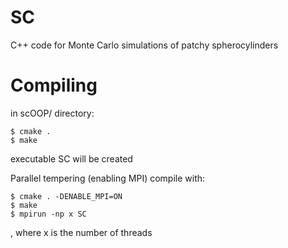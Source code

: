 SC
==

C++ code for Monte Carlo simulations of patchy spherocylinders

Compiling
=========

in scOOP/ directory:

    $ cmake .
    $ make

executable SC will be created

Parallel tempering (enabling MPI) compile with:

    $ cmake . -DENABLE_MPI=ON
    $ make
    $ mpirun -np x SC

, where x is the number of threads
